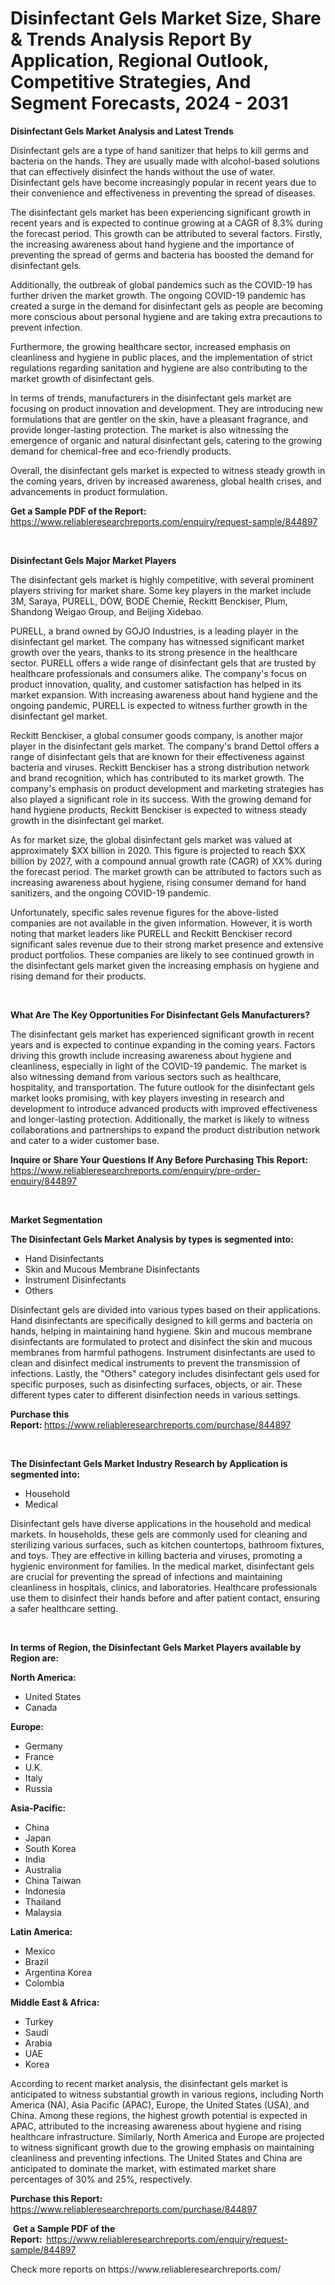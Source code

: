 <p><h1>Disinfectant Gels Market Size, Share & Trends Analysis Report By Application, Regional Outlook, Competitive Strategies, And Segment Forecasts, 2024 - 2031</h1></p><p><strong>Disinfectant Gels Market Analysis and Latest Trends</strong></p>
<p><p>Disinfectant gels are a type of hand sanitizer that helps to kill germs and bacteria on the hands. They are usually made with alcohol-based solutions that can effectively disinfect the hands without the use of water. Disinfectant gels have become increasingly popular in recent years due to their convenience and effectiveness in preventing the spread of diseases.</p><p>The disinfectant gels market has been experiencing significant growth in recent years and is expected to continue growing at a CAGR of 8.3% during the forecast period. This growth can be attributed to several factors. Firstly, the increasing awareness about hand hygiene and the importance of preventing the spread of germs and bacteria has boosted the demand for disinfectant gels.</p><p>Additionally, the outbreak of global pandemics such as the COVID-19 has further driven the market growth. The ongoing COVID-19 pandemic has created a surge in the demand for disinfectant gels as people are becoming more conscious about personal hygiene and are taking extra precautions to prevent infection.</p><p>Furthermore, the growing healthcare sector, increased emphasis on cleanliness and hygiene in public places, and the implementation of strict regulations regarding sanitation and hygiene are also contributing to the market growth of disinfectant gels.</p><p>In terms of trends, manufacturers in the disinfectant gels market are focusing on product innovation and development. They are introducing new formulations that are gentler on the skin, have a pleasant fragrance, and provide longer-lasting protection. The market is also witnessing the emergence of organic and natural disinfectant gels, catering to the growing demand for chemical-free and eco-friendly products.</p><p>Overall, the disinfectant gels market is expected to witness steady growth in the coming years, driven by increased awareness, global health crises, and advancements in product formulation.</p></p>
<p><strong>Get a Sample PDF of the Report:&nbsp;</strong> <a href="https://www.reliableresearchreports.com/enquiry/request-sample/844897">https://www.reliableresearchreports.com/enquiry/request-sample/844897</a></p>
<p>&nbsp;</p>
<p><strong>Disinfectant Gels Major Market Players</strong></p>
<p><p>The disinfectant gels market is highly competitive, with several prominent players striving for market share. Some key players in the market include 3M, Saraya, PURELL, DOW, BODE Chemie, Reckitt Benckiser, Plum, Shandong Weigao Group, and Beijing Xidebao.</p><p>PURELL, a brand owned by GOJO Industries, is a leading player in the disinfectant gel market. The company has witnessed significant market growth over the years, thanks to its strong presence in the healthcare sector. PURELL offers a wide range of disinfectant gels that are trusted by healthcare professionals and consumers alike. The company's focus on product innovation, quality, and customer satisfaction has helped in its market expansion. With increasing awareness about hand hygiene and the ongoing pandemic, PURELL is expected to witness further growth in the disinfectant gel market.</p><p>Reckitt Benckiser, a global consumer goods company, is another major player in the disinfectant gels market. The company's brand Dettol offers a range of disinfectant gels that are known for their effectiveness against bacteria and viruses. Reckitt Benckiser has a strong distribution network and brand recognition, which has contributed to its market growth. The company's emphasis on product development and marketing strategies has also played a significant role in its success. With the growing demand for hand hygiene products, Reckitt Benckiser is expected to witness steady growth in the disinfectant gel market.</p><p>As for market size, the global disinfectant gels market was valued at approximately $XX billion in 2020. This figure is projected to reach $XX billion by 2027, with a compound annual growth rate (CAGR) of XX% during the forecast period. The market growth can be attributed to factors such as increasing awareness about hygiene, rising consumer demand for hand sanitizers, and the ongoing COVID-19 pandemic.</p><p>Unfortunately, specific sales revenue figures for the above-listed companies are not available in the given information. However, it is worth noting that market leaders like PURELL and Reckitt Benckiser record significant sales revenue due to their strong market presence and extensive product portfolios. These companies are likely to see continued growth in the disinfectant gels market given the increasing emphasis on hygiene and rising demand for their products.</p></p>
<p>&nbsp;</p>
<p><strong>What Are The Key Opportunities For Disinfectant Gels Manufacturers?</strong></p>
<p><p>The disinfectant gels market has experienced significant growth in recent years and is expected to continue expanding in the coming years. Factors driving this growth include increasing awareness about hygiene and cleanliness, especially in light of the COVID-19 pandemic. The market is also witnessing demand from various sectors such as healthcare, hospitality, and transportation. The future outlook for the disinfectant gels market looks promising, with key players investing in research and development to introduce advanced products with improved effectiveness and longer-lasting protection. Additionally, the market is likely to witness collaborations and partnerships to expand the product distribution network and cater to a wider customer base.</p></p>
<p><strong>Inquire or Share Your Questions If Any Before Purchasing This Report:</strong> <a href="https://www.reliableresearchreports.com/enquiry/pre-order-enquiry/844897">https://www.reliableresearchreports.com/enquiry/pre-order-enquiry/844897</a></p>
<p>&nbsp;</p>
<p><strong>Market Segmentation</strong></p>
<p><strong>The Disinfectant Gels Market Analysis by types is segmented into:</strong></p>
<p><ul><li>Hand Disinfectants</li><li>Skin and Mucous Membrane Disinfectants</li><li>Instrument Disinfectants</li><li>Others</li></ul></p>
<p><p>Disinfectant gels are divided into various types based on their applications. Hand disinfectants are specifically designed to kill germs and bacteria on hands, helping in maintaining hand hygiene. Skin and mucous membrane disinfectants are formulated to protect and disinfect the skin and mucous membranes from harmful pathogens. Instrument disinfectants are used to clean and disinfect medical instruments to prevent the transmission of infections. Lastly, the "Others" category includes disinfectant gels used for specific purposes, such as disinfecting surfaces, objects, or air. These different types cater to different disinfection needs in various settings.</p></p>
<p><strong>Purchase this Report:&nbsp;</strong><a href="https://www.reliableresearchreports.com/purchase/844897">https://www.reliableresearchreports.com/purchase/844897</a></p>
<p>&nbsp;</p>
<p><strong>The Disinfectant Gels Market Industry Research by Application is segmented into:</strong></p>
<p><ul><li>Household</li><li>Medical</li></ul></p>
<p><p>Disinfectant gels have diverse applications in the household and medical markets. In households, these gels are commonly used for cleaning and sterilizing various surfaces, such as kitchen countertops, bathroom fixtures, and toys. They are effective in killing bacteria and viruses, promoting a hygienic environment for families. In the medical market, disinfectant gels are crucial for preventing the spread of infections and maintaining cleanliness in hospitals, clinics, and laboratories. Healthcare professionals use them to disinfect their hands before and after patient contact, ensuring a safer healthcare setting.</p></p>
<p>&nbsp;</p>
<p><strong>In terms of Region, the Disinfectant Gels Market Players available by Region are:</strong></p>
<p>
    <p> <strong> North America: </strong>
        <ul>
            <li>United States</li>
            <li>Canada</li>
        </ul>
        </p> 
    <p> <strong> Europe: </strong>
        <ul>
            <li>Germany</li>
            <li>France</li>
            <li>U.K.</li>
            <li>Italy</li>
            <li>Russia</li>
        </ul>
        </p> 
    <p> <strong> Asia-Pacific: </strong>
        <ul>
            <li>China</li>
            <li>Japan</li>
            <li>South Korea</li>
            <li>India</li>
            <li>Australia</li>
            <li>China Taiwan</li>
            <li>Indonesia</li>
            <li>Thailand</li>
            <li>Malaysia</li>
        </ul>
        </p> 
    <p> <strong> Latin America: </strong>
        <ul>
            <li>Mexico</li>
            <li>Brazil</li>
            <li>Argentina Korea</li>
            <li>Colombia</li>
        </ul>
        </p> 
    <p> <strong> Middle East & Africa: </strong>
        <ul>
            <li>Turkey</li>
            <li>Saudi</li>
            <li>Arabia</li>
            <li>UAE</li>
            <li>Korea</li>
        </ul>
    </p>
    </p>
<p><p>According to recent market analysis, the disinfectant gels market is anticipated to witness substantial growth in various regions, including North America (NA), Asia Pacific (APAC), Europe, the United States (USA), and China. Among these regions, the highest growth potential is expected in APAC, attributed to the increasing awareness about hygiene and rising healthcare infrastructure. Similarly, North America and Europe are projected to witness significant growth due to the growing emphasis on maintaining cleanliness and preventing infections. The United States and China are anticipated to dominate the market, with estimated market share percentages of 30% and 25%, respectively.</p></p>
<p><strong>Purchase this Report: </strong><a href="https://www.reliableresearchreports.com/purchase/844897">https://www.reliableresearchreports.com/purchase/844897</a></p>
<p>&nbsp;<strong>Get a Sample PDF of the Report:&nbsp;&nbsp;</strong><a href="https://www.reliableresearchreports.com/enquiry/request-sample/844897">https://www.reliableresearchreports.com/enquiry/request-sample/844897</a></p>
<p><strong></strong></p>
<p>Check more reports on https://www.reliableresearchreports.com/</p>